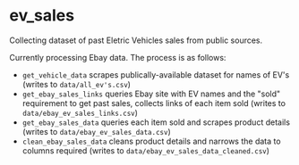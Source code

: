 # ev_sales

Collecting dataset of past Eletric Vehicles sales from public sources.

Currently processing Ebay data.  The process is as follows:
* ```get_vehicle_data``` scrapes publically-available dataset for names of EV's (writes to ```data/all_ev's.csv```)
* ```get_ebay_sales_links``` queries Ebay site with EV names and the "sold" requirement to get past sales, collects links of each item sold (writes to ```data/ebay_ev_sales_links.csv```)
* ```get_ebay_sales_data``` queries each item sold and scrapes product details (writes to ```data/ebay_ev_sales_data.csv```)
* ```clean_ebay_sales_data``` cleans product details and narrows the data to columns required (writes to ```data/ebay_ev_sales_data_cleaned.csv```)
